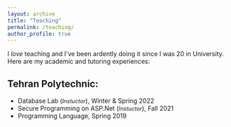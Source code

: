 ```yaml
---
layout: archive
title: "Teaching"
permalink: /teaching/
author_profile: true
---
```



I *love* teaching and I've been ardently doing it since I was 20 in University. Here are my academic and tutoring experiences:


## Tehran Polytechnic: 
- Database Lab (<i style='font-size: 0.9em;'>Instuctor</i>), Winter & Spring 2022
- Secure Programming on ASP.Net (<i style='font-size: 0.9em;'>Instuctor</i>), Fall 2021
- Programming Language, Spring 2019

